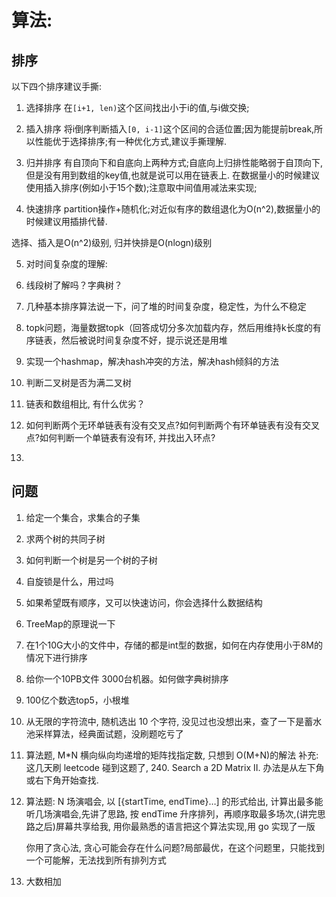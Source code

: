 # 算法:
## 排序
以下四个排序建议手撕:
1. 选择排序
    在`[i+1, len)`这个区间找出小于i的值,与i做交换;
2. 插入排序
    将i倒序判断插入`[0, i-1]`这个区间的合适位置;因为能提前break,所以性能优于选择排序;有一种优化方式,建议手撕理解.
3. 归并排序
    有自顶向下和自底向上两种方式;自底向上归排性能略弱于自顶向下,但是没有用到数组的key值,也就是说可以用在链表上.
    在数据量小的时候建议使用插入排序(例如小于15个数);注意取中间值用减法来实现;
    
4. 快速排序
    partition操作+随机化;对近似有序的数组退化为O(n^2),数据量小的时候建议用插排代替.

选择、插入是O(n^2)级别, 归并快排是O(nlogn)级别


5. 对时间复杂度的理解:


6. 线段树了解吗？字典树？

7. 几种基本排序算法说一下，问了堆的时间复杂度，稳定性，为什么不稳定

8. topk问题，海量数据topk（回答成切分多次加载内存，然后用维持k长度的有序链表，然后被说时间复杂度不好，提示说还是用堆

9. 实现一个hashmap，解决hash冲突的方法，解决hash倾斜的方法

10. 判断二叉树是否为满二叉树

11. 链表和数组相比, 有什么优劣？

12. 如何判断两个无环单链表有没有交叉点?如何判断两个有环单链表有没有交叉点?如何判断一个单链表有没有环, 并找出入环点?

13. 


## 问题
1. 给定一个集合，求集合的子集

2. 求两个树的共同子树

3. 如何判断一个树是另一个树的子树

4. 自旋锁是什么，用过吗

5. 如果希望既有顺序，又可以快速访问，你会选择什么数据结构

6. TreeMap的原理说一下

7. 在1个10G大小的文件中，存储的都是int型的数据，如何在内存使用小于8M的情况下进行排序

8. 给你一个10PB文件  3000台机器。如何做字典树排序

9. 100亿个数选top5，小根堆

10. 从无限的字符流中, 随机选出 10 个字符, 没见过也没想出来，查了一下是蓄水池采样算法，经典面试题，没刷题吃亏了

11. 算法题, M*N 横向纵向均递增的矩阵找指定数, 只想到 O(M+N)的解法 补充: 这几天刷 leetcode 碰到这题了, 240. Search a 2D Matrix II. 办法是从左下角或右下角开始查找.

12. 算法题: N 场演唱会, 以 [{startTime, endTime}…] 的形式给出, 计算出最多能听几场演唱会,先讲了思路, 按 endTime 升序排列，再顺序取最多场次,(讲完思路之后)屏幕共享给我, 用你最熟悉的语言把这个算法实现,用 go 实现了一版

    你用了贪心法, 贪心可能会存在什么问题?局部最优，在这个问题里，只能找到一个可能解，无法找到所有排列方式


13. 大数相加
    
